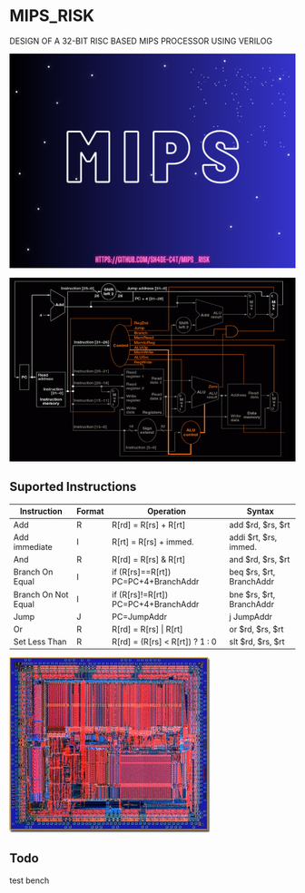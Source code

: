 # MIPS_RISK
DESIGN OF A 32-BIT RISC BASED MIPS PROCESSOR USING VERILOG


![The MIPS Processor](https://github.com/sh4de-c4t/MIPS_RISK/blob/main/image/BANNER.png)

![The MIPS Processor](https://github.com/sh4de-c4t/MIPS_RISK/blob/main/image/diagram.png)

## Suported Instructions
| Instruction | Format | Operation | Syntax |
|-------------|--------|-----------|--------|
| Add | R | R[rd] = R[rs] + R[rt] | add $rd, $rs, $rt |
| Add immediate | I | R[rt] = R[rs] + immed. | addi $rt, $rs, immed. |
| And | R | R[rd] = R[rs] & R[rt] | and $rd, $rs, $rt |
| Branch On Equal | I | if (R[rs]==R[rt]) PC=PC+4+BranchAddr | beq $rs, $rt, BranchAddr |
| Branch On Not Equal | I | if (R[rs]!=R[rt]) PC=PC+4+BranchAddr | bne $rs, $rt, BranchAddr |
| Jump | J | PC=JumpAddr | j JumpAddr |
| Or | R | R[rd] = R[rs] \| R[rt] | or $rd, $rs, $rt |
| Set Less Than | R | R[rd] = (R[rs] < R[rt]) ? 1 : 0 | slt $rd, $rs, $rt |

![The MIPS Processor](https://github.com/sh4de-c4t/MIPS_RISK/blob/main/image/MIPS.png)
## Todo
test bench
